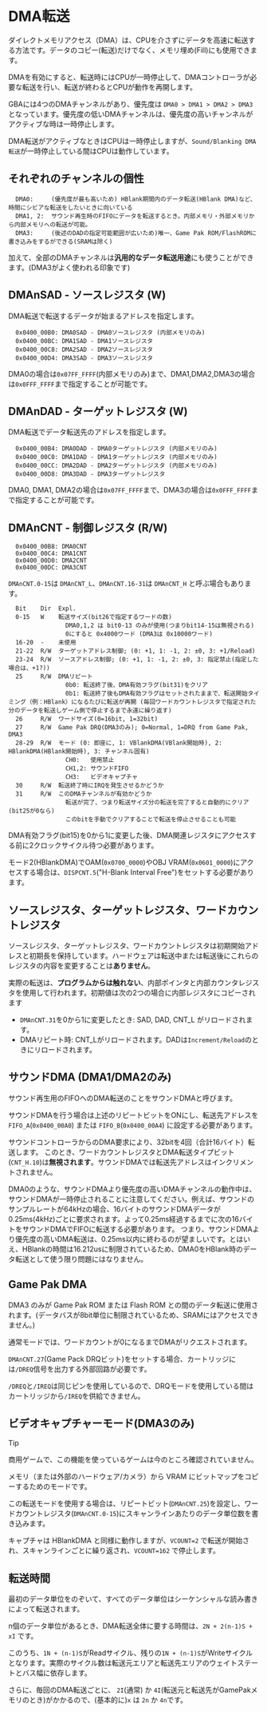 # DMA転送

ダイレクトメモリアクセス（DMA）は、CPUを介さずにデータを高速に転送する方法です。データのコピー(転送)だけでなく、メモリ埋め(Fill)にも使用できます。

DMAを有効にすると、転送時にはCPUが一時停止して、DMAコントローラが必要な転送を行い、転送が終わるとCPUが動作を再開します。

GBAには4つのDMAチャンネルがあり、優先度は `DMA0 > DMA1 > DMA2 > DMA3` となっています。優先度の低いDMAチャンネルは、優先度の高いチャンネルがアクティブな時は一時停止します。

DMA転送がアクティブなときはCPUは一時停止しますが、`Sound/Blanking DMA転送`が一時停止している間はCPUは動作しています。

## それぞれのチャンネルの個性

```
  DMA0:     (優先度が最も高いため) HBlank期間内のデータ転送(HBlank DMA)など、時間にシビアな転送をしたいときに向いている
  DMA1, 2:  サウンド再生時のFIFOにデータを転送するとき。内部メモリ・外部メモリから内部メモリへの転送が可能。
  DMA3:     (後述のDADの指定可能範囲が広いため)唯一、Game Pak ROM/FlashROMに書き込みをするができる(SRAMは除く)
```

加えて、全部のDMAチャンネルは**汎用的なデータ転送用途**にも使うことができます。(DMA3がよく使われる印象です)

## DMAnSAD - ソースレジスタ (W)

DMA転送で転送するデータが始まるアドレスを指定します。

```
  0x0400_00B0: DMA0SAD - DMA0ソースレジスタ (内部メモリのみ)
  0x0400_00BC: DMA1SAD - DMA1ソースレジスタ 
  0x0400_00C8: DMA2SAD - DMA2ソースレジスタ 
  0x0400_00D4: DMA3SAD - DMA3ソースレジスタ 
```

DMA0の場合は`0x07FF_FFFF`(内部メモリのみ)まで、DMA1,DMA2,DMA3の場合は`0x0FFF_FFFF`まで指定することが可能です。

## DMAnDAD - ターゲットレジスタ (W)

DMA転送でデータ転送先のアドレスを指定します。

```
  0x0400_00B4: DMA0DAD - DMA0ターゲットレジスタ (内部メモリのみ)
  0x0400_00C0: DMA1DAD - DMA1ターゲットレジスタ (内部メモリのみ)
  0x0400_00CC: DMA2DAD - DMA2ターゲットレジスタ (内部メモリのみ)
  0x0400_00D8: DMA3DAD - DMA3ターゲットレジスタ
```

DMA0, DMA1, DMA2の場合は`0x07FF_FFFF`まで、DMA3の場合は`0x0FFF_FFFF`まで指定することが可能です。

## DMAnCNT - 制御レジスタ (R/W)

```
  0x0400_00B8: DMA0CNT
  0x0400_00C4: DMA1CNT
  0x0400_00D0: DMA2CNT
  0x0400_00DC: DMA3CNT
```

`DMAnCNT.0-15`は `DMAnCNT_L`、`DMAnCNT.16-31`は `DMAnCNT_H` と呼ぶ場合もあります。

```
  Bit    Dir  Expl.
  0-15   W    転送サイズ(bit26で指定するワードの数)
                DMA0,1,2 は bit0-13 のみが使用(つまりbit14-15は無視される)
                0にすると 0x4000ワード (DMA3は 0x10000ワード)
  16-20  -    未使用
  21-22  R/W  ターゲットアドレス制御; (0: +1, 1: -1, 2: ±0, 3: +1/Reload)
  23-24  R/W  ソースアドレス制御; (0: +1, 1: -1, 2: ±0, 3: 指定禁止(指定した場合は、+1?))
  25     R/W  DMAリピート
                0b0: 転送終了後、DMA有効フラグ(bit31)をクリア
                0b1: 転送終了後もDMA有効フラグはセットされたままで、転送開始タイミング（例：HBlank）になるたびに転送が再開 (毎回ワードカウントレジスタで指定された分のデータを転送しゲーム側で停止するまで永遠に繰り返す)
  26     R/W  ワードサイズ(0=16bit, 1=32bit)
  27     R/W  Game Pak DRQ(DMA3のみ); 0=Normal, 1=DRQ from Game Pak, DMA3
  28-29  R/W  モード (0: 即座に, 1: VBlankDMA(VBlank開始時), 2: HBlankDMA(HBlank開始時), 3: チャンネル固有)
                CH0:   使用禁止
                CH1,2: サウンドFIFO
                CH3:   ビデオキャプチャ
  30     R/W  転送終了時にIRQを発生させるかどうか
  31     R/W  このDMAチャンネルが有効かどうか
                転送が完了、つまり転送サイズ分の転送を完了すると自動的にクリア(bit25が0なら)
                このbitを手動でクリアすることで転送を停止させることも可能
```

DMA有効フラグ(bit15)を0から1に変更した後、DMA関連レジスタにアクセスする前に2クロックサイクル待つ必要があります。

モード2(HBlankDMA)でOAM(`0x0700_0000`)やOBJ VRAM(`0x0601_0000`)にアクセスする場合は、`DISPCNT.5`("H-Blank Interval Free")をセットする必要があります。

## ソースレジスタ、ターゲットレジスタ、ワードカウントレジスタ

ソースレジスタ、ターゲットレジスタ、ワードカウントレジスタは初期開始アドレスと初期長を保持しています。ハードウェアは転送中または転送後にこれらのレジスタの内容を変更することは**ありません**。

実際の転送は、**プログラムからは触れない**、内部ポインタと内部カウンタレジスタを使用して行われます。初期値は次の2つの場合に内部レジスタにコピーされます

- `DMAnCNT.31`を0から1に変更したとき: SAD, DAD, CNT_L がリロードされます。
- DMAリピート時: CNT_Lがリロードされます。DADは`Increment/Reload`のときにリロードされます。

## サウンドDMA (DMA1/DMA2のみ)

サウンド再生用のFIFOへのDMA転送のことをサウンドDMAと呼びます。

サウンドDMAを行う場合は上述のリピートビットをONにし、転送先アドレスを `FIFO_A`(`0x0400_00A0`) または `FIFO_B`(`0x0400_00A4`) に設定する必要があります。

サウンドコントローラからのDMA要求により、32bitを4回（合計16バイト）転送します。 このとき、ワードカウントレジスタとDMA転送タイプビット(`CNT_H.10`)は**無視されます**。サウンドDMAでは転送先アドレスはインクリメントされません。

DMA0のような、サウンドDMAより優先度の高いDMAチャンネルの動作中は、サウンドDMAが一時停止されることに注意してください。例えば、サウンドのサンプルレートが64kHzの場合、16バイトのサウンドDMAデータが 0.25ms(4kHz)ごとに要求されます。よって0.25ms経過するまでに次の16バイトをサウンドDMAでFIFOに転送する必要があります。
つまり、サウンドDMAより優先度の高いDMA転送は、0.25ms以内に終わるのが望ましいです。とはいえ、HBlankの時間は16.212usに制限されているため、DMA0をHBlank時のデータ転送として使う限り問題にはなりません。

## Game Pak DMA

DMA3 のみが Game Pak ROM または Flash ROM との間のデータ転送に使用されます。(データバスが8bit単位に制限されているため、SRAMにはアクセスできません。)

通常モードでは、ワードカウントが0になるまでDMAがリクエストされます。

`DMAnCNT.27`(Game Pack DRQビット)をセットする場合、カートリッジには`/DREQ`信号を出力する外部回路が必要です。

`/DREQ`と`/IREQ`は同じピンを使用しているので、DRQモードを使用している間はカートリッジから`/IREQ`を供給できません。

## ビデオキャプチャーモード(DMA3のみ)

> [!TIP]  
> 商用ゲームで、この機能を使っているゲームは今のところ確認されていません。

メモリ（または外部のハードウェア/カメラ）から VRAM にビットマップをコピーするためのモードです。

この転送モードを使用する場合は、リピートビット(`DMAnCNT.25`)を設定し、ワードカウントレジスタ(`DMAnCNT.0-15`)にスキャンラインあたりのデータ単位数を書き込みます。

キャプチャは HBlankDMA と同様に動作しますが、`VCOUNT=2` で転送が開始され、スキャンラインごとに繰り返され、`VCOUNT=162` で停止します。

## 転送時間

最初のデータ単位をのぞいて、すべてのデータ単位はシーケンシャルな読み書きによって転送されます。

n個のデータ単位があるとき、DMA転送全体に要する時間は、`2N + 2(n-1)S + xI` です。

このうち、`1N + (n-1)S`がReadサイクル、残りの`1N + (n-1)S`がWriteサイクルとなります。実際のサイクル数は転送元エリアと転送先エリアのウェイトステートとバス幅に依存します。

さらに、毎回のDMA転送ごとに、 `2I`(通常) か `4I`(転送元と転送先がGamePakメモリのとき)がかかるので、(基本的に)`x` は `2n` か `4n`です。


